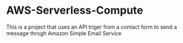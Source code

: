 # AWS-Serverless-Compute
This is a project that uses an API triger from a contact form to send a message throgh Amazon Simple Email Service
